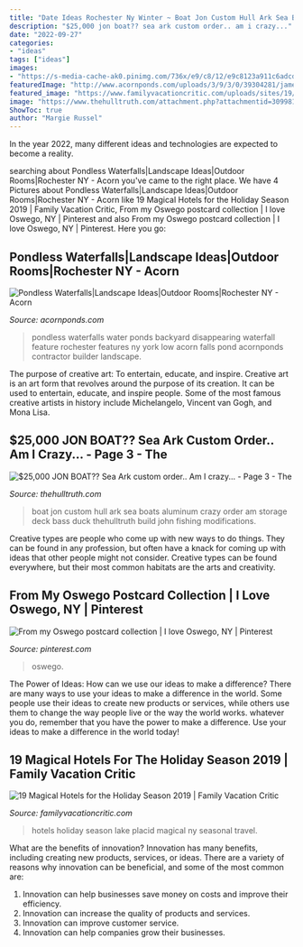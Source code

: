 ```yaml
---
title: "Date Ideas Rochester Ny Winter ~ Boat Jon Custom Hull Ark Sea Boats Aluminum Crazy Order Am Storage Deck Bass Duck Thehulltruth Build John Fishing Modifications"
description: "$25,000 jon boat?? sea ark custom order.. am i crazy..."
date: "2022-09-27"
categories:
- "ideas"
tags: ["ideas"]
images:
- "https://s-media-cache-ak0.pinimg.com/736x/e9/c8/12/e9c8123a911c6adcd637e358863d0a5d.jpg"
featuredImage: "http://www.acornponds.com/uploads/3/9/3/0/39304281/james-ponds4_orig.jpg"
featured_image: "https://www.familyvacationcritic.com/uploads/sites/19/2011/10/HolidayHotels-HERO.jpg"
image: "https://www.thehulltruth.com/attachment.php?attachmentid=309981&amp;stc=1&amp;d=1362611931"
ShowToc: true
author: "Margie Russel"
---
```



In the year 2022, many different ideas and technologies are expected to become a reality.

	

		
searching about Pondless Waterfalls|Landscape Ideas|Outdoor Rooms|Rochester NY - Acorn you've came to the right place. We have 4 Pictures about Pondless Waterfalls|Landscape Ideas|Outdoor Rooms|Rochester NY - Acorn like 19 Magical Hotels for the Holiday Season 2019 | Family Vacation Critic, From my Oswego postcard collection | I love Oswego, NY | Pinterest and also From my Oswego postcard collection | I love Oswego, NY | Pinterest. Here you go:
		
    
## Pondless Waterfalls|Landscape Ideas|Outdoor Rooms|Rochester NY - Acorn

<img loading=lazy src="http://www.acornponds.com/uploads/3/9/3/0/39304281/james-ponds4_orig.jpg" onerror="this.onerror=null;this.src='https://tse4.mm.bing.net/th?id=OIP.KV4OK4YQfOyC0DkRFfiepwHaE6&amp;pid=15.1';" alt="Pondless Waterfalls|Landscape Ideas|Outdoor Rooms|Rochester NY - Acorn">

_Source: acornponds.com_

>pondless waterfalls water ponds backyard disappearing waterfall feature rochester features ny york low acorn falls pond acornponds contractor builder landscape. 

	

The purpose of creative art: To entertain, educate, and inspire.
Creative art is an art form that revolves around the purpose of its creation. It can be used to entertain, educate, and inspire people. Some of the most famous creative artists in history include Michelangelo, Vincent van Gogh, and Mona Lisa.

    
## $25,000 JON BOAT?? Sea Ark Custom Order.. Am I Crazy... - Page 3 - The

<img loading=lazy src="https://www.thehulltruth.com/attachment.php?attachmentid=309981&amp;stc=1&amp;d=1362611931" onerror="this.onerror=null;this.src='https://tse4.mm.bing.net/th?id=OIP.RL-q8J8cCTnacc1eor-22QHaJ4&amp;pid=15.1';" alt="$25,000 JON BOAT?? Sea Ark custom order.. Am I crazy... - Page 3 - The">

_Source: thehulltruth.com_

>boat jon custom hull ark sea boats aluminum crazy order am storage deck bass duck thehulltruth build john fishing modifications. 

	

Creative types are people who come up with new ways to do things. They can be found in any profession, but often have a knack for coming up with ideas that other people might not consider. Creative types can be found everywhere, but their most common habitats are the arts and creativity.

    
## From My Oswego Postcard Collection | I Love Oswego, NY | Pinterest

<img loading=lazy src="https://s-media-cache-ak0.pinimg.com/736x/e9/c8/12/e9c8123a911c6adcd637e358863d0a5d.jpg" onerror="this.onerror=null;this.src='https://tse4.mm.bing.net/th?id=OIP.sX6PTGYcSLO0aTX1lXe3LAHaEr&amp;pid=15.1';" alt="From my Oswego postcard collection | I love Oswego, NY | Pinterest">

_Source: pinterest.com_

>oswego. 

	

The Power of Ideas: How can we use our ideas to make a difference?
There are many ways to use your ideas to make a difference in the world. Some people use their ideas to create new products or services, while others use them to change the way people live or the way the world works. whatever you do, remember that you have the power to make a difference. Use your ideas to make a difference in the world today!

    
## 19 Magical Hotels For The Holiday Season 2019 | Family Vacation Critic

<img loading=lazy src="https://www.familyvacationcritic.com/uploads/sites/19/2011/10/HolidayHotels-HERO.jpg" onerror="this.onerror=null;this.src='https://tse1.mm.bing.net/th?id=OIP.u1JypMzCDbz_KkCLCq8cAQHaDt&amp;pid=15.1';" alt="19 Magical Hotels for the Holiday Season 2019 | Family Vacation Critic">

_Source: familyvacationcritic.com_

>hotels holiday season lake placid magical ny seasonal travel. 

	

What are the benefits of innovation?
Innovation has many benefits, including creating new products, services, or ideas. There are a variety of reasons why innovation can be beneficial, and some of the most common are: 
1. Innovation can help businesses save money on costs and improve their efficiency.
2. Innovation can increase the quality of products and services.
3. Innovation can improve customer service.
4. Innovation can help companies grow their businesses.


